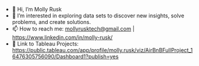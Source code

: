 - 👋 Hi, I’m Molly Rusk 
- 👀 I’m interested in exploring data sets to discover new insights, solve problems, and create solutions. 
- 📫 How to reach me:  mollyrusktech@gmail.com | https://www.linkedin.com/in/molly-rusk/ 
- 🔗 Link to Tableau Projects: https://public.tableau.com/app/profile/molly.rusk/viz/AirBnBFullProject_16476305756090/Dashboard1?publish=yes
